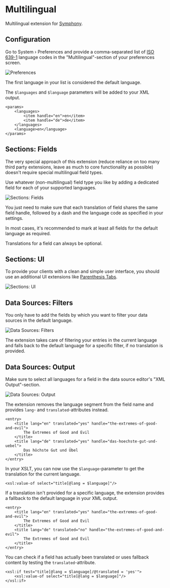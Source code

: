 # Multilingual

Multilingual extension for [Symphony][1].

## Configuration

Go to System › Preferences and provide a comma-separated list of [ISO 639-1][2] language codes in the "Multilingual"-section of your preferences screen.

![Preferences][4]

The first language in your list is considered the default language.

The `$languages` and `$language` parameters will be added to your XML output.

    <params>
        <languages>
            <item handle="en">en</item>
            <item handle="de">de</item>
        </languages>
        <language>en</language>
    </params>

## Sections: Fields

The very special approach of this extension (reduce reliance on too many third party extensions, leave as much to core functionality as possible) doesn't require special multilingual field types.

Use whatever (non-multilingual) field type you like by adding a dedicated field for each of your supported languages.

![Sections: Fields][5]

You just need to make sure that each translation of field shares the same field handle, followed by a dash and the language code as specified in your settings.

In most cases, it's recommended to mark at least all fields for the default language as required.

Translations for a field can always be optional.

## Sections: UI

To provide your clients with a clean and simple user interface, you should use an additional UI extensions like [Parenthesis Tabs][3].

![Sections: UI][6]

## Data Sources: Filters

You only have to add the fields by which you want to filter your data sources in the default language.

![Data Sources: Filters][7]

The extension takes care of filtering your entries in the current language and falls back to the default language for a specific filter, if no translation is provided.

## Data Sources: Output

Make sure to select all languages for a field in the data source editor's "XML Output"-section.

![Data Sources: Output][8]

The extension removes the language segment from the field name and provides `lang`- and `translated`-attributes instead.

    <entry>
        <title lang="en" translated="yes" handle="the-extremes-of-good-and-evil">
            The Extremes of Good and Evil
        </title>
        <title lang="de" translated="yes" handle="das-hoechste-gut-und-uebel">
            Das höchste Gut und Übel
        </title>
    </entry>

In your XSLT, you can now use the `$language`-parameter to get the translation for the current language.

    <xsl:value-of select="title[@lang = $language]"/>

If a translation isn't provided for a specific language, the extension provides a fallback to the default language in your XML output.

    <entry>
        <title lang="en" translated="yes" handle="the-extremes-of-good-and-evil">
            The Extremes of Good and Evil
        </title>
        <title lang="de" translated="no" handle="the-extremes-of-good-and-evil">
            The Extremes of Good and Evil
        </title>
    </entry>

You can check if a field has actually been translated or uses fallback content by testing the `translated`-attribute.

    <xsl:if test="title[@lang = $language]/@translated = 'yes'">
        <xsl:value-of select="title[@lang = $language]"/>
    </xsl:if>


[1]: http://getsymphony.com
[2]: http://en.wikipedia.org/wiki/ISO_639-1
[3]: https://github.com/hananils/parenthesistabs
[4]: https://raw.githubusercontent.com/jensscherbl/multilingual/gh-pages/assets/images/preferences.png
[5]: https://raw.githubusercontent.com/jensscherbl/multilingual/gh-pages/assets/images/sections_fields.png
[6]: https://raw.githubusercontent.com/jensscherbl/multilingual/gh-pages/assets/images/sections_ui.png
[7]: https://raw.githubusercontent.com/jensscherbl/multilingual/gh-pages/assets/images/ds_filters.png
[8]: https://raw.githubusercontent.com/jensscherbl/multilingual/gh-pages/assets/images/ds_output.png

